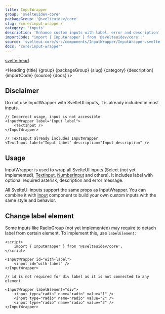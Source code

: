 ```yaml
---
title: InputWrapper
group: 'svelteuidev-core'
packageGroup: '@svelteuidev/core'
slug: /core/input-wrapper/
category: 'inputs'
description: 'Enhance custom inputs with label, error and description'
importCode: "import { InputWrapper } from '@svelteuidev/core';"
source: 'svelteui-core/src/components/InputWrapper/InputWrapper.svelte'
docs: 'core/input-wrapper'
---
```


<script>
	import { Demo, InputWrapperDemos } from '@svelteuidev/demos';
	import { Alert } from '@svelteuidev/core';
	import { InfoCircled } from 'radix-icons-svelte';
	import { Heading } from "$lib/components";
  	import { base } from '$app/paths';
</script>

<svelte:head>

  <title>{title} - SvelteUI</title>
</svelte:head>

<Heading {title} {group} {packageGroup} {slug} {category} {description} {importCode} {source} {docs} />

## Disclaimer

<Alert iconComponent={InfoCircled} title="Important" color="blue" >
   Do not use InputWrapper with SvelteUI inputs, it is already included in most inputs.
</Alert>

```svelte
// Incorrect usage, input is not accessible
<InputWrapper label="Input label">
	<TextInput />
</InputWrapper>

// TextInput already includes InputWrapper
<TextInput label="Input label" description="Input description" />
```

## Usage

InputWrapper is used to wrap all SvelteUI inputs (Select (not yet implemented), [TextInput]({base}/core/text-input), [NumberInput]({base}/core/number-input) and others).
It includes label with optional required asterisk, description and error message.

All SvelteUI inputs support the same props as InputWrapper. You can combine it with [Input]({base}/core/input) component
to build your own custom inputs with the same style and behavior.

<Demo demo={InputWrapperDemos.configurator} />

## Change label element

Some inputs like RadioGroup (not yet implemented) may require to detach label from certain element.
To implement this, use `labelElement`:

```svelte
<script>
	import { InputWrapper } from '@svelteuidev/core';
</script>

<InputWrapper id="with-label">
	<input id="with-label" />
</InputWrapper>

// id is not required for div label as it is not connected to any element

<InputWrapper labelElement="div">
	<input type="radio" name="radio" value="1" />
	<input type="radio" name="radio" value="2" />
	<input type="radio" name="radio" value="3" />
</InputWrapper>
```
